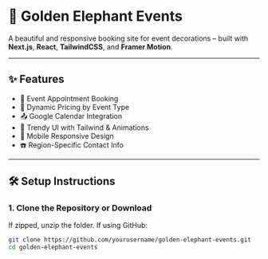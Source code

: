 # 🎉 Golden Elephant Events

A beautiful and responsive booking site for event decorations – built with **Next.js**, **React**, **TailwindCSS**, and **Framer Motion**.

---

## ✨ Features

- 📅 Event Appointment Booking
- 💸 Dynamic Pricing by Event Type
- 📤 Google Calendar Integration
- 🎨 Trendy UI with Tailwind & Animations
- 📱 Mobile Responsive Design
- ☎️ Region-Specific Contact Info

---

## 🛠 Setup Instructions

### 1. Clone the Repository or Download

If zipped, unzip the folder. If using GitHub:

```bash
git clone https://github.com/yourusername/golden-elephant-events.git
cd golden-elephant-events
